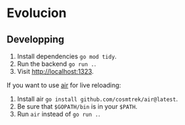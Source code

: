 # Evolucion

## Developping

1. Install dependencies `go mod tidy`.
2. Run the backend `go run .`.
3. Visit [http://localhost:1323](http://localhost:1323).

If you want to use [air](https://github.com/cosmtrek/air) for live reloading:
1. Install air `go install github.com/cosmtrek/air@latest`.
2. Be sure that `$GOPATH/bin` is in your `$PATH`.
3. Run `air` instead of `go run .`.

